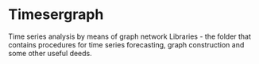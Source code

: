 # Timesergraph
Time series analysis by means of graph network
Libraries - the folder that contains procedures for time series forecasting, graph construction and some other useful deeds.
